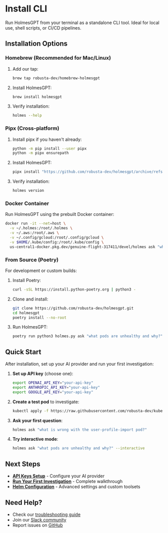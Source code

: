 # Install CLI

Run HolmesGPT from your terminal as a standalone CLI tool. Ideal for local use, shell scripts, or CI/CD pipelines.

## Installation Options

### Homebrew (Recommended for Mac/Linux)

1. Add our tap:
   ```bash
   brew tap robusta-dev/homebrew-holmesgpt
   ```

2. Install HolmesGPT:
   ```bash
   brew install holmesgpt
   ```

3. Verify installation:
   ```bash
   holmes --help
   ```

### Pipx (Cross-platform)

1. Install pipx if you haven't already:
   ```bash
   python -m pip install --user pipx
   python -m pipx ensurepath
   ```

2. Install HolmesGPT:
   ```bash
   pipx install "https://github.com/robusta-dev/holmesgpt/archive/refs/heads/master.zip"
   ```

3. Verify installation:
   ```bash
   holmes version
   ```

### Docker Container

Run HolmesGPT using the prebuilt Docker container:

```bash
docker run -it --net=host \
  -v ~/.holmes:/root/.holmes \
  -v ~/.aws:/root/.aws \
  -v ~/.config/gcloud:/root/.config/gcloud \
  -v $HOME/.kube/config:/root/.kube/config \
  us-central1-docker.pkg.dev/genuine-flight-317411/devel/holmes ask "what pods are unhealthy and why?"
```

### From Source (Poetry)

For development or custom builds:

1. Install Poetry:
   ```bash
   curl -sSL https://install.python-poetry.org | python3 -
   ```

2. Clone and install:
   ```bash
   git clone https://github.com/robusta-dev/holmesgpt.git
   cd holmesgpt
   poetry install --no-root
   ```

3. Run HolmesGPT:
   ```bash
   poetry run python3 holmes.py ask "what pods are unhealthy and why?"
   ```

## Quick Start

After installation, set up your AI provider and run your first investigation:

1. **Set up API key** (choose one):
   ```bash
   export OPENAI_API_KEY="your-api-key"
   export ANTHROPIC_API_KEY="your-api-key"
   export GOOGLE_API_KEY="your-api-key"
   ```

2. **Create a test pod** to investigate:
   ```bash
   kubectl apply -f https://raw.githubusercontent.com/robusta-dev/kubernetes-demos/main/pending_pods/pending_pod_node_selector.yaml
   ```

3. **Ask your first question**:
   ```bash
   holmes ask "what is wrong with the user-profile-import pod?"
   ```

4. **Try interactive mode**:
   ```bash
   holmes ask "what pods are unhealthy and why?" --interactive
   ```

## Next Steps

- **[API Keys Setup](../api-keys.md)** - Configure your AI provider
- **[Run Your First Investigation](first-investigation.md)** - Complete walkthrough
- **[Helm Configuration](../reference/helm-configuration.md)** - Advanced settings and custom toolsets

## Need Help?

- Check our [troubleshooting guide](../reference/troubleshooting.md)
- Join our [Slack community](https://robustacommunity.slack.com)
- Report issues on [GitHub](https://github.com/robusta-dev/holmesgpt/issues)
